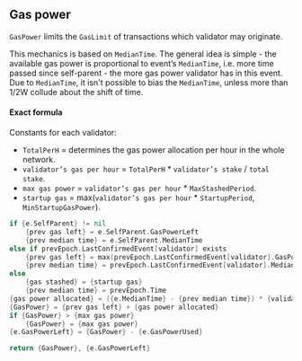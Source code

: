 ## Gas power

`GasPower` limits the `GasLimit` of transactions which validator may originate.

This mechanics is based on `MedianTime`. The general idea is simple -
the available gas power is proportional to event’s `MedianTime`, i.e.
more time passed since self-parent - the more gas power validator has in this event.
Due to `MedianTime`, it isn't possible to bias the `MedianTime`,
unless more than 1/2W collude about the shift of time.

#### Exact formula

Constants for each validator:

-   `TotalPerH` = determines the gas power allocation per hour in the whole network.
-   `validator’s gas per hour` = `TotalPerH` \* `validator’s stake` / `total stake`.
-   `max gas power` = `validator’s gas per hour` \* `MaxStashedPeriod`.
-   `startup gas` = max(`validator’s gas per hour` \* `StartupPeriod`, `MinStartupGasPower`).

```go
if {e.SelfParent} != nil
    {prev gas left} = e.SelfParent.GasPowerLeft
    {prev median time} = e.SelfParent.MedianTime
else if prevEpoch.LastConfirmedEvent[validator] exists
    {prev gas left} = max(prevEpoch.LastConfirmedEvent[validator].GasPowerLeft, {startup gas})
    {prev median time} = prevEpoch.LastConfirmedEvent[validator].MedianTime
else
    {gas stashed} = {startup gas}
    {prev median time} = prevEpoch.Time
{gas power allocated} = ({e.MedianTime} - {prev median time}) * {validator’s gas per hour} / hour
{GasPower} = {prev gas left} + {gas power allocated}
if {GasPower} > {max gas power}
    {GasPower} = {max gas power}
{e.GasPowerLeft} = {GasPower} - {e.GasPowerUsed}

return {GasPower}, {e.GasPowerLeft}
```
